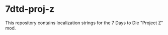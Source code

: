 # 7dtd-proj-z

This repository contains localization strings for the 7 Days to Die "Project Z" mod.


